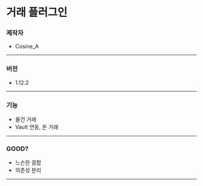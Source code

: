 # 거래 플러그인

### 제작자
+ Cosine_A

---

### 버전
* 1.12.2

---

### 기능

* 물건 거래
* Vault 연동, 돈 거래

---

### GOOD?

* 느슨한 결합
* 의존성 분리

---

